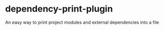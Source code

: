 # dependency-print-plugin
An easy way to print project modules and external dependencies into a file
